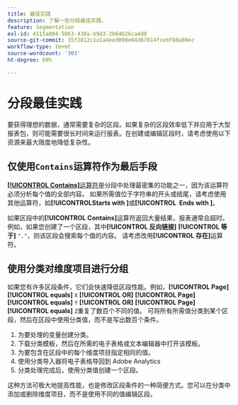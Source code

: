 ```yaml
---
title: 最佳实践
description: 了解一些分段最佳实践。
feature: Segmentation
exl-id: 4115a804-5063-430a-b9d3-2b64b26ca4d8
source-git-commit: 35f2812c1a1a4eed090e04d67014fcebf88a80ec
workflow-type: tm+mt
source-wordcount: '303'
ht-degree: 60%

---
```


# 分段最佳实践

要获得理想的数据，通常需要复杂的区段。如果复杂的区段效率低下并应用于大型报表包，则可能需要很长时间来运行报表。在创建或编辑区段时，请考虑使用以下资源来最大限度地降低复杂性。

## 仅使用`Contains`运算符作为最后手段

[**[!UICONTROL Contains &#x200B;]**&#x200B;运算符](/help/components/segmentation/seg-reference/seg-operators.md)是分段中处理最密集的功能之一，因为该运算符必须分析每个值的全部内容。 如果所需值位于字符串的开头或结尾，请考虑使用其他运算符，如&#x200B;**[!UICONTROL &#x200B; Starts with &#x200B;]**&#x200B;或&#x200B;**[!UICONTROL &#x200B; Ends with &#x200B;]**。

如果区段中的&#x200B;**[!UICONTROL Contains]**&#x200B;运算符返回大量结果，报表通常会超时。 例如，如果您创建了一个区段，其中&#x200B;**[!UICONTROL 反向链接]** **[!UICONTROL 等于]** `"."`，则该区段会搜索每个值的内容。 请考虑改用&#x200B;**[!UICONTROL 存在]**&#x200B;运算符。

## 使用分类对维度项目进行分组

如果您有许多区段条件，它们会快速降低区段性能。例如，**[!UICONTROL Page]** **[!UICONTROL equals]** `X` **[!UICONTROL OR]** **[!UICONTROL Page]** **[!UICONTROL equals]** `Y` **[!UICONTROL OR]** **[!UICONTROL Page]** **[!UICONTROL equals]** `Z`重复了数百个不同的值。 可将所有所需值分类到某个区段，然后在区段中使用分类值，而不是写出数百个条件。

1. 为要处理的变量创建分类。
2. 下载分类模板，然后在所需的电子表格或文本编辑器中打开该模板。
3. 为要包含在区段中的每个维度项目指定相同的值。
4. 使用分类导入器将电子表格导回到 Adobe Analytics
5. 分类处理完成后，使用分类值创建一个区段。

这种方法可极大地提高性能，也是修改区段条件的一种简便方式。您可以在分类中添加或删除维度项目，而不是使用不同的值编辑区段。
